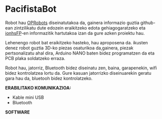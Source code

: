 # PacifistaBot
Robot hau [OPRobots](https://github.com/OPRobots) diseinatutakoa da, gainera informazio guztia github-ean zintzilikatu dute edozein eraikitzeko edota gehiagogaratzeko eta [ionhsFP](https://github.com/ionhsFP)-en informazitik hartutakoa izan da gure azken proiektu hau.

Lehenengo robot bat eraikitzeko hasteko, hau aproposena da. ikusten denez robot guztia 3D-ko piezas osaturikoa da,gainera, piezak pertsonalizatu ahal dira, Arduino NANO baten bidez programatzen da eta PCB plaka soldatzeko erraza.

Robot hau, jatorriz, Bluetooth bidez diseinatu zen, baina, garapenekin, wifi bidez kontrolatzea lortu da. Gure kasuan jatorrizko diseinuarekin geratu gara hau da, bluetooh bidez kontrolatzeko. 

**ERABILITAKO KOMUNIKAZIOA:**
- Kable mini USB
- Bluetooth

**SOFTWARE**


